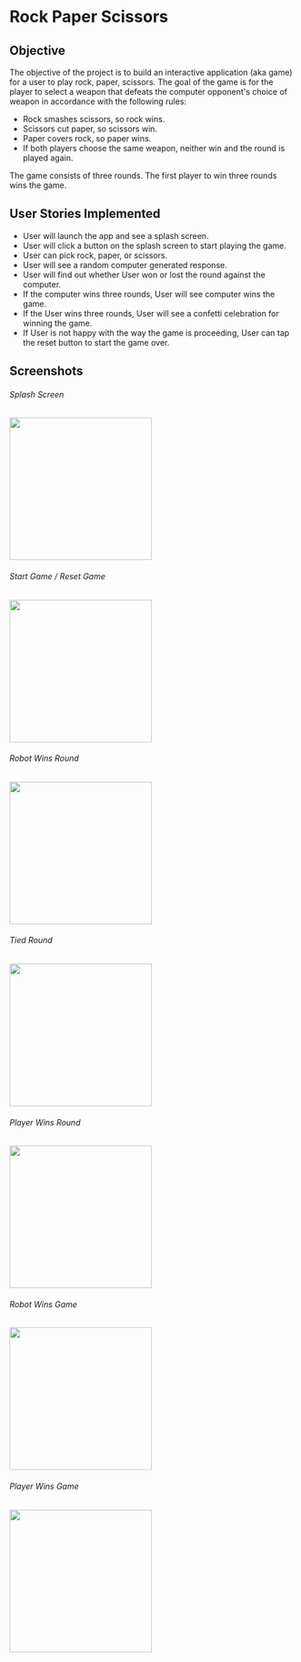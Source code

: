 # Rock Paper Scissors

## Objective

The objective of the project is to build an interactive application (aka game) for a user to play rock, paper, scissors. The goal of the game is for the player to select a weapon that defeats the computer opponent's choice of weapon in accordance with the following rules:
- Rock smashes scissors, so rock wins.
- Scissors cut paper, so scissors win.
- Paper covers rock, so paper wins.
- If both players choose the same weapon, neither win and the round is played again.

The game consists of three rounds. The first player to win three rounds wins the game.

## User Stories Implemented

- User will launch the app and see a splash screen.
- User will click a button on the splash screen to start playing the game.
- User can pick rock, paper, or scissors.
- User will see a random computer generated response.
- User will find out whether User won or lost the round against the computer.
- If the computer wins three rounds, User will see computer wins the game.
- If the User wins three rounds, User will see a confetti celebration for winning the game.
- If User is not happy with the way the game is proceeding, User can tap the reset button to start the game over.

## Screenshots
###### Splash Screen
<img src="https://github.com/tsaosteph/mobile-app/blob/main/rockpaperscissors/screenshot1.png" width="250">

###### Start Game / Reset Game
<img src="https://github.com/tsaosteph/mobile-app/blob/main/rockpaperscissors/screenshot2.png" width="250">

###### Robot Wins Round
<img src="https://github.com/tsaosteph/mobile-app/blob/main/rockpaperscissors/screenshot3.png" width="250">

###### Tied Round
<img src="https://github.com/tsaosteph/mobile-app/blob/main/rockpaperscissors/screenshot6.png" width="250">

###### Player Wins Round
<img src="https://github.com/tsaosteph/mobile-app/blob/main/rockpaperscissors/screenshot7.png" width="250">

###### Robot Wins Game
<img src="https://github.com/tsaosteph/mobile-app/blob/main/rockpaperscissors/screenshot4.png" width="250">

###### Player Wins Game
<img src="https://github.com/tsaosteph/mobile-app/blob/main/rockpaperscissors/screenshot5.png" width="250">


